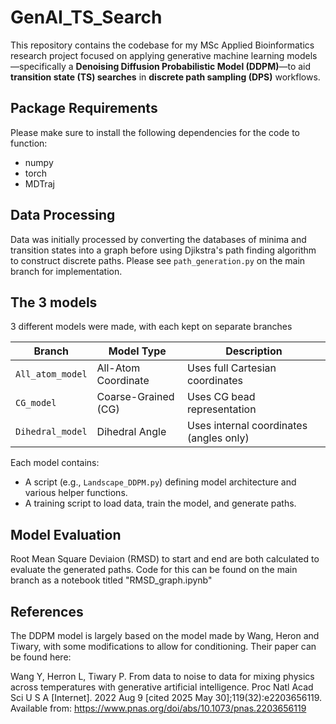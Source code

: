 # GenAI_TS_Search
This repository contains the codebase for my MSc Applied Bioinformatics research project focused on applying generative machine learning models—specifically a **Denoising Diffusion Probabilistic Model (DDPM)**—to aid **transition state (TS) searches** in **discrete path sampling (DPS)** workflows.

## Package Requirements
Please make sure to install the following dependencies for the code to function:
- numpy
- torch
- MDTraj

## Data Processing

Data was initially processed by converting the databases of minima and transition states into a graph before using Djikstra's path finding algorithm to construct discrete paths. Please see `path_generation.py` on the main branch for implementation.

## The 3 models
3 different models were made, with each kept on separate branches

| Branch            | Model Type            | Description                                 |
|-------------------|------------------------|--------------------------------------------|
| `All_atom_model`  | All-Atom Coordinate    | Uses full Cartesian coordinates            |
| `CG_model`        | Coarse-Grained (CG)    | Uses CG bead representation                |
| `Dihedral_model`  | Dihedral Angle         | Uses internal coordinates (angles only)    |

Each model contains:
- A script (e.g., `Landscape_DDPM.py`) defining model architecture and various helper functions.
- A training script to load data, train the model, and generate paths.

## Model Evaluation

Root Mean Square Deviaion (RMSD) to start and end are both calculated to evaluate the generated paths. Code for this can be found on the main branch as a notebook titled "RMSD_graph.ipynb"

## References
The DDPM model is largely based on the model made by Wang, Heron and Tiwary, with some modifications to allow for conditioning. Their paper can be found here:

Wang Y, Herron L, Tiwary P. From data to noise to data for mixing physics across temperatures with generative artificial intelligence. Proc Natl Acad Sci U S A [Internet]. 2022 Aug 9 [cited 2025 May 30];119(32):e2203656119. Available from: https://www.pnas.org/doi/abs/10.1073/pnas.2203656119
